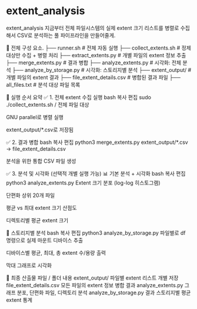# extent_analysis
extent_analysis
지금부터 전체 파일시스템의 실제 extent 크기 리스트를 병렬로 수집해서 CSV로 분석하는 풀 파이프라인을 만들어줄게.

🧱 전체 구성 요소.
├── runner.sh                    # 전체 자동 실행
├── collect_extents.sh           # 정제 대상만 수집 + 병렬 처리
├── extract_extents.py           # 개별 파일의 extent 정보 추출
├── merge_extents.py             # 결과 병합
├── analyze_extents.py           # 시각화: 전체 분석
├── analyze_by_storage.py        # 시각화: 스토리지별 분석
├── extent_output/               # 개별 파일의 extent 결과
├── file_extent_details.csv      # 병합된 결과 파일
├── all_files.txt                # 분석 대상 파일 목록


🚀 실행 순서 요약
✅ 1. 전체 extent 수집 실행
bash
복사
편집
sudo ./collect_extents.sh
/ 전체 파일 대상

GNU parallel로 병렬 실행

extent_output/*.csv로 저장됨

✅ 2. 결과 병합
bash
복사
편집
python3 merge_extents.py
extent_output/*.csv → file_extent_details.csv

분석을 위한 통합 CSV 파일 생성

✅ 3. 분석 및 시각화 (선택적 개별 실행 가능)
📊 기본 분석 + 시각화
bash
복사
편집
python3 analyze_extents.py
Extent 크기 분포 (log-log 히스토그램)

단편화 상위 20개 파일

평균 vs 최대 extent 크기 산점도

디렉토리별 평균 extent 크기

💽 스토리지별 분석
bash
복사
편집
python3 analyze_by_storage.py
파일별로 df 명령으로 실제 마운트 디바이스 추출

디바이스별 평균, 최대, 총 extent 수/용량 출력

막대 그래프로 시각화

📁 최종 산출물
파일 / 폴더	내용
extent_output/	파일별 extent 리스트 개별 저장
file_extent_details.csv	모든 파일의 extent 정보 병합 결과
analyze_extents.py 그래프	분포, 단편화 파일, 디렉토리 분석
analyze_by_storage.py 결과	스토리지별 평균 extent 통계
